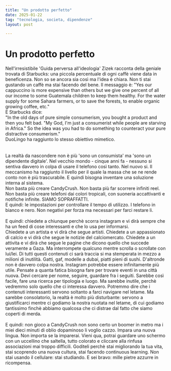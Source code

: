 ```yaml
---
title: "Un prodotto perfetto"
date: 2025-01-22
tag: "tecnologia, societa, dipendenze"
layout: post

---
```

<h1>Un prodotto perfetto</h1>
Nell'irresistibile 'Guida  perversa all'ideologia' Zizek racconta della geniale trovata di Starbucks: una piccola percentuale di ogni caffè viene data in beneficenza. Non so se ancora sia così ma l'idea è chiara. Non ti stai gustando un caffè ma stai facendo del bene. 
Il messaggio è: "Yes our cappuccino is more expensive than others but we give one percent of all our income to some Guatemala children to keep them healthy. For the water supply for some Sahara farmers, or to save the forests, to enable organic growing coffee, etc."<br>
E Starbucks dice:<br>
"In the old days of pure simple consumerism, you bought a product and then you felt bad. "My God, I'm just a consumerist while people are starving in Africa." So the idea was you had to do something to counteract your pure distractive consumerism."<br>
DuoLingo ha raggiunto lo stesso obiettivo mimetico.
<br><br><br>
La realtà da nascondere non è più 'sono un consumista' ma 'sono un dipendente digitale'. Nel vecchio mondo - cinque anni fa - nessuno si sentiva davvero in colpa di usare il telefono così tanto. Nel nuovo si. Il meccanismo ha raggiunto il livello per il quale la massa che se ne rende conto non è più trascurabile. E quindi bisogna inventare una soluzione interna al sistema.<br>
Non basta più creare CandyCrush. Non basta più far scorrere infiniti reel. Non basta più creare telefoni dai colori tropicali, con suoneria accattivanti e notifiche infinite. SIAMO SOPRAFFATTI. <br>
E quindi: le impostazioni per controllare il tempo di utilizzo. I telefono in bianco e nero. Non negativi per forza ma necessari per farci restare li.<br><br>
E quindi: chiedete a chiunque perchè scorra instagram e vi dirà sempre che ha un feed di cose interessanti e che lo usa per informarsi. <br>
Chiedete a un artista e vi dirà che segue artisti. Chiedete a un appassionato di calcio e vi dirà che segue le notizie del calciomercato. Chiedete a un attivita e vi dirà che segue le pagine che dicono quello che succede veramente a Gaza. Ma interrompete qualcuno mentre scrolla o scrollate con lui/lei. Di tutti questi contenuti ci sarà traccia si ma stemperata in mezzo a milioni di inutilità. Gatti, gaf, modelle a dubai, piatti pieni di sushi. D'altronde non è davvero colpa nostra. Instagram potrebbe essere infinitamente più utile. Pensate a quanta fatica bisogna fare per trovare eventi in una città nuova. Devi cercare per nome, seguire, guardare fra i seguiti. Sarebbe così facile, fare una ricerca per tipologia e luogo. Ma sarebbe inutile, perchè vedremmo solo quello che ci interessa davvero. Potremmo dire che i contenuti interessanti servono soltanto a farci navigare nel letame. Ma sarebbe consolatorio, la realtà è molto più disturbante: servono a giustificarci mentre ci godiamo la nostra nuotata nel letame, di cui godiamo tantissimo finchè abbiamo qualcosa che ci distrae dal fatto che siamo coperti di merda.<br><br>
E quindi: non gioco a CandyCrush non sono certo un boomer in metro ma i miei dieci minuti di oblio dopaminoso li voglio cazzo. Impara una nuova lingua. Non importa se la imparerai. Vieni qua, potrai guardare uno schermo con un uccellino che saltella, tutto colorato e cliccare alla rinfusa associazioni mai troppo difficili. Goditeli perchè stai migliorando la tua vita, stai scoprendo una nuova cultura, stai facendo continuous learning. Non stai usando il cellulare: stai studiando. E sei bravo: mille pietre azzurre in ricompensa.

